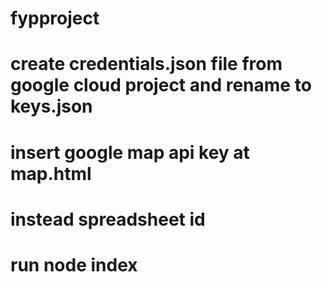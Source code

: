 # fypproject

# create credentials.json file from google cloud project and rename to keys.json

# insert google map api key at map.html

# instead spreadsheet id 

# run node index
